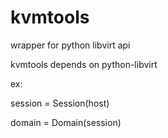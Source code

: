 # kvmtools
wrapper for python libvirt api

kvmtools depends on python-libvirt


ex:

session = Session(host)

domain = Domain(session)
